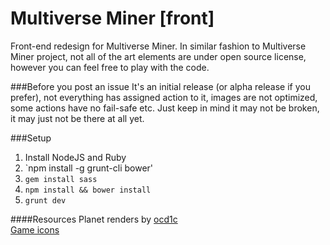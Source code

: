 Multiverse Miner [front]
=====================

Front-end redesign for Multiverse Miner. In similar fashion to Multiverse Miner project, not all of the art elements are under open source license, however you can feel free to play with the code.

###Before you post an issue
It's an initial release (or alpha release if you prefer), not everything has assigned action to it, images are not optimized, some actions have no fail-safe etc. Just keep in mind it may not be broken, it may just not be there at all yet.

###Setup
1. Install NodeJS and Ruby
2. `npm install -g grunt-cli bower'
3. `gem install sass`
4. `npm install && bower install`
5. `grunt dev`

####Resources
Planet renders by [ocd1c](http://ocd1c-stock.deviantart.com/)  
[Game icons](http://game-icons.net/)
